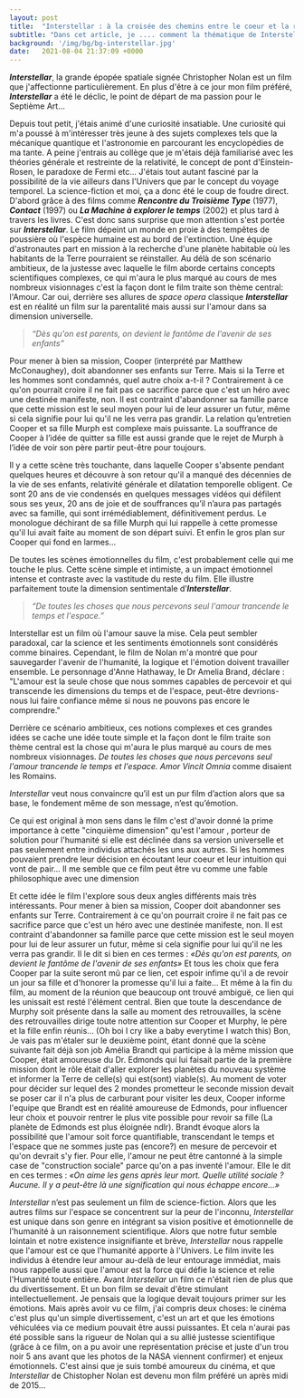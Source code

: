 ```yaml
---
layout: post
title:  "Interstellar : à la croisée des chemins entre le coeur et la raison"
subtitle: "Dans cet article, je .... comment la thématique de Interstellar a faconné le cinéphile que je suis aujourd'hui."
background: '/img/bg/bg-interstellar.jpg'
date:   2021-08-04 21:37:09 +0000
---
```


***Interstellar***, la grande épopée spatiale signée Christopher Nolan est un film que j'affectionne particulièrement. En plus d'être à ce jour mon film préféré, ***Interstellar*** a été le déclic, le point de départ de ma passion pour le Septième Art...

Depuis tout petit, j'étais animé d'une curiosité insatiable. Une curiosité qui m'a poussé à m'intéresser très jeune à des sujets complexes tels que la mécanique quantique et l'astronomie en parcourant les encyclopédies de ma tante. A peine j'entrais au collège que je m'étais déjà familiarisé avec les théories générale et restreinte de la relativité, le concept de pont d'Einstein-Rosen, le paradoxe de Fermi etc... J'étais tout autant fasciné par la possibilité de la vie ailleurs dans l'Univers que par le concept du voyage temporel. La science-fiction et moi, ça a donc été le coup de foudre direct. D'abord grâce à des films comme ***Rencontre du Troisième Type*** (1977), ***Contact*** (1997) ou ***La Machine à explorer le temps*** (2002) et plus tard à travers les livres.  C'est donc sans surprise que mon attention s'est portée sur ***Interstellar***. Le film dépeint un monde en proie à des tempêtes de poussière où l'espèce humaine est au bord de l'extinction. Une équipe d'astronautes part en mission à la recherche d'une planète habitable où les habitants de la Terre pourraient se réinstaller. Au délà de son scénario ambitieux, de la justesse avec laquelle le film aborde certains concepts scientifiques complexes, ce qui m'aura le plus marqué au cours de mes nombreux visionnages c'est la façon dont le film traite son thème central: l'Amour. Car oui, derrière ses allures de *space opera* classique ***Interstellar*** est en réalité un film sur la parentalité mais aussi sur l'amour dans sa dimension universelle.



> *“Dès qu'on est parents, on devient le fantôme de l'avenir de ses enfants”*



Pour mener à bien sa mission, Cooper (interprété par Matthew McConaughey), doit abandonner ses enfants sur Terre. Mais si la Terre et les hommes sont condamnés, quel autre choix a-t-il ? Contrairement à ce qu'on pourrait croire il ne fait pas ce sacrifice parce que c'est un héro avec une destinée manifeste, non. Il est contraint d'abandonner sa famille parce que cette mission est le seul moyen pour lui de leur assurer un futur, même si cela signifie pour lui qu'il ne les verra pas grandir.  La relation qu’entretien Cooper et sa fille Murph est complexe mais puissante. La souffrance de Cooper à l’idée de quitter sa fille est aussi grande que le rejet de Murph à l’idée de voir son père partir peut-être pour toujours.

Il y a cette scène très touchante, dans laquelle Cooper s'absente pendant quelques heures et découvre à son retour qu'il a manqué des décennies de la vie de ses enfants, relativité générale et dilatation temporelle obligent. Ce sont 20 ans de vie  condensés en quelques messages vidéos qui défilent sous ses yeux, 20 ans de joie et de souffrances qu’il n’aura pas partagés avec sa famille, qui sont irrémédiablement, définitivement perdus. Le monologue déchirant de sa fille Murph qui lui rappelle à cette promesse qu'il lui avait faite au moment de son départ suivi. Et enfin le gros plan sur Cooper qui fond en larmes...

De toutes les scènes émotionnelles du film, c'est probablement celle qui me touche le plus. Cette scène simple et intimiste, a un impact émotionnel intense et contraste avec la vastitude du reste du film. Elle illustre parfaitement toute la dimension sentimentale d’***Interstellar***.

> *“De toutes les choses que nous percevons seul l'amour trancende le temps et l'espace.”*

Interstellar est un film où l'amour sauve la mise. Cela peut sembler paradoxal, car la science et les sentiments émotionnels sont considérés comme binaires. Cependant, le film de Nolan m'a montré que pour sauvegarder l'avenir de l'humanité, la logique et l'émotion doivent travailler ensemble. Le personnage d'Anne Hathaway, le Dr Amelia Brand, déclare : "L'amour est la seule chose que nous sommes capables de percevoir et qui transcende les dimensions du temps et de l'espace, peut-être devrions-nous lui faire confiance même si nous ne pouvons pas encore le comprendre." 

Derrière ce scénario ambitieux, ces notions complexes et ces grandes idées se cache une idée toute simple et la façon dont le film traite son thème central est la chose qui m'aura le plus marqué au cours de mes nombreux visionnages. 
*De toutes les choses que nous percevons seul l'amour trancende le temps et l'espace.* _Amor Vincit Omnia_ comme disaient les Romains.

*Interstellar* veut nous convaincre qu’il est un pur film d’action alors que sa base, le fondement même de son message, n’est qu’émotion.



Ce qui est original à mon sens dans le film c'est d'avoir donné la prime importance à cette "cinquième dimension" qu'est l'amour , porteur de solution pour l'humanité si elle est déclinée dans sa version universelle et pas seulement entre individus attachés les uns aux autres. Si les hommes pouvaient prendre leur décision en écoutant leur coeur et leur intuition qui vont de pair... Il me semble que ce film peut être vu comme une fable philosophique avec une dimension

Et cette idée le film l'explore sous deux angles différents mais très intéressants.
Pour mener à bien sa mission, Cooper doit abandonner ses enfants sur Terre. Contrairement à ce qu'on pourrait croire il ne fait pas ce sacrifice parce que c'est un héro avec une destinée manifeste, non. Il est contraint d'abandonner sa famille parce que cette mission est le seul moyen pour lui de leur assurer un futur, même si cela signifie pour lui qu'il ne les verra pas grandir. Il le dit si bien en ces termes : *«Dès qu'on est parents, on devient le fantôme de l'avenir de ses enfants»*
Et tous les choix que fera Cooper par la suite seront mû par ce lien, cet espoir infime qu'il a de revoir un jour sa fille et d'honorer la promesse qu'il lui a faite...
Et même à la fin du film, au moment de la réunion que beaucoup ont trouvé ambiguë, ce lien qui les unissait est resté l'élément central. Bien que toute la descendance de Murphy soit présente dans la salle au moment des retrouvailles, la scène des retrouvailles dirige toute notre attention sur Cooper et Murphy, le père et la fille enfin réunis... (Oh boi I cry like a baby everytime I watch this)
Bon, Je vais pas m'étaler sur le deuxième point, étant donné que la scène suivante fait déjà son job
Amélia Brandt qui participe à la même mission que Cooper, était amoureuse du Dr. Edmonds qui lui faisait partie de la première mission dont le rôle était d'aller explorer les planètes du nouveau système et informer la Terre de celle(s) qui est(sont) viable(s). Au moment de voter pour décider sur  lequel des 2 mondes prometteur le seconde mission devait se poser car il n'a plus de carburant pour visiter les deux, Cooper informe l'equipe que Brandt est en réalité amoureuse de Edmonds, pour influencer leur choix et pouvoir rentrer le plus vite possible pour revoir sa fille (La planète de Edmonds est plus éloignée ndlr).
Brandt évoque alors la possibilité que l'amour soit force quantifiable, transcendant le temps et l'espace que ne sommes juste pas (encore?) en mesure de percevoir et qu'on devrait s'y fier. Pour elle, l'amour ne peut être cantonné à la simple case de "construction sociale" parce qu'on a pas inventé l'amour. Elle le dit en ces termes : _«On aime les gens après leur mort. Quelle utilité sociale ? Aucune. Il y a peut-être là une signification qui nous échappe encore...»_

*Interstellar* n’est pas seulement un film de science-fiction. Alors que les autres films sur l'espace se concentrent sur la peur de l'inconnu, _Interstellar_ est unique dans son genre en intégrant sa vision positive et émotionnelle de l'humanité à un raisonnement scientifique. Alors que notre futur semble lointain et notre existence insignifiante et brève, _Interstellar_ nous rappelle que l'amour est ce que l'humanité apporte à l'Univers. Le film invite les individus à étendre leur amour au-delà de leur entourage immédiat, mais nous rappelle aussi que l'amour est la force qui défie la science et relie l'Humanité toute entière.
Avant *Interstellar* un film ce n'était rien de plus que du divertissement. Et un bon film se devait d'être stimulant intellectuellement. Je pensais que la logique devait toujours primer sur les émotions. Mais après avoir vu ce film, j'ai compris deux choses: le cinéma c'est plus qu'un simple divertissement, c'est un art et que les émotions véhiculées via ce medium pouvait être aussi puissantes. Et cela n'aurai pas été possible sans la rigueur de Nolan qui a su allié justesse scientifique (grâce à ce film, on a pu avoir une représentation précise et juste d'un trou noir 5 ans avant que les photos de la NASA viennent confirmer) et enjeux émotionnels. C'est ainsi que je suis tombé amoureux du cinéma, et que _Interstellar_ de Chistopher Nolan est devenu mon film préféré un après midi de 2015...
